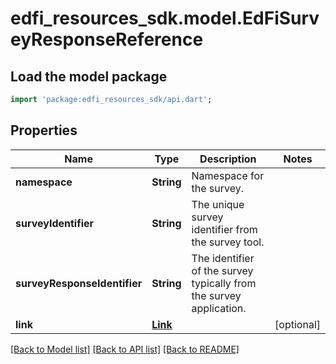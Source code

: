 # edfi_resources_sdk.model.EdFiSurveyResponseReference

## Load the model package
```dart
import 'package:edfi_resources_sdk/api.dart';
```

## Properties
Name | Type | Description | Notes
------------ | ------------- | ------------- | -------------
**namespace** | **String** | Namespace for the survey. | 
**surveyIdentifier** | **String** | The unique survey identifier from the survey tool. | 
**surveyResponseIdentifier** | **String** | The identifier of the survey typically from the survey application. | 
**link** | [**Link**](Link.md) |  | [optional] 

[[Back to Model list]](../README.md#documentation-for-models) [[Back to API list]](../README.md#documentation-for-api-endpoints) [[Back to README]](../README.md)


